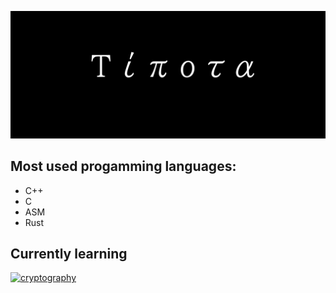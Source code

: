 ![Header](assets/Header.png)

## Most used progamming languages:

* C++
* C
* ASM
* Rust


## Currently learning 

[![cryptography](https://img.shields.io/badge/cryptography-black?style=for-the-badge&logo=xrp&logoColor=white)](https://github.com/0xHorror-Dev/cryptography)


<!-- ## Applications:

* [Num-C](https://github.com/0xHorror-Dev/Num-C) (simple translator of numbers from one system to another)

* [X_WebServer](https://github.com/0xHorror-Dev/X_WebServer)(a web server written to show the possibilities of [XPlatfrom.net](https://github.com/XPlatformProject/XPlatform.net))

## Libraries:

* [XPlatform](https://github.com/XPlatformProject)
 -->


<!-- ![C++](https://img.shields.io/badge/-C++-090909?style=for-the-badge&logo=C%2b%2b&logoColor=6296CC)
![.Net](https://img.shields.io/badge/-Framework-090909?style=for-the-badge&logo=.net&logoColor=E5D3FF) -->


<!-- # Hi, I\`am `0xHorror-Dev` I\`m Software Engineer -->

<!-- ![Info](https://github-readme-stats.vercel.app/api?username=0xHorror-Dev&show_icons=true&theme=onedark)

 Visitor count<br>
 <img src="https://profile-counter.glitch.me/0xHorror-Dev/count.svg" />
--- -->



